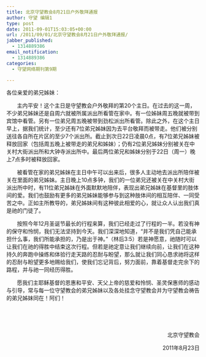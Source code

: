 ```yaml
---
title: 北京守望教会8月21日户外敬拜通报
author: 守望 编辑1
type: post
date: 2011-09-01T15:03:05+00:00
url: /2011/09/01/北京守望教会8月21日户外敬拜通报/
jabber_published:
  - 1314889386
email_notification:
  - 1314889386
categories:
  - 守望网络期刊第9期

---
```

各位亲爱的弟兄姊妹：

       主内平安！这个主日是守望教会户外敬拜的第20个主日。在过去的这一周，不少弟兄姊妹还是自周六就被所属派出所看管在家中。有一位姊妹周五晚就被带到宾馆中看管。另有一位弟兄周五晚被带到劲松派出所看管。除此之外，在这个主日早上，据我们统计，至少还有7位弟兄姊妹因为去平台敬拜而被带走。他们被分别送往各自所在片区的至少7个派出所。截止到次日22日凌晨0点，有7位弟兄姊妹被释放回家（包括周五晚上被带走的弟兄和姊妹）；仍有2位弟兄姊妹分别被关在中关村大街派出所和大钟寺派出所中。最后两位弟兄和姊妹分别于22日（周一）晚上7点多时被释放回家。<!--more-->

       被看管在家的弟兄姊妹在主日中午可以出来后，很多人主动地去派出所陪伴被关在里面的弟兄姊妹。主日晚上10点多钟，我们的一位弟兄还被关在中关村大街派出所中时，有11位弟兄姊妹在外面默默地陪伴，表现出弟兄姊妹在基督里的肢体间的爱。我们也鼓励有更多的弟兄姊妹能够参与到这种肢体间的相互陪伴、一同受苦之中。正如主所教导的，弟兄姊妹间有这种彼此相爱的心，就让众人认出我们真是祂的门徒了。

       按照今年12月圣诞节最长的行程来算，我们已经走过了行程的一半。若没有神的保守和怜悯，我们无法坚持到今天。我们深深地知道，“并不是我们凭自己能承担什么事，我们所能承担的，乃是出于神。”（林后3:5）若是神愿意，祂随时可以让我们在祂的得胜中结束这次行程。但若是祂定意让我们继续向前，让我们在这种持久的奔跑中操练和体验行走天路的忍耐与盼望，那么就让我们同心恳求祂将这样的忍耐与盼望更多地赐给我们，使我们忘记背后，努力面前，靠着基督走完余下的路程，并与祂一同经历得胜。

       愿我们主耶稣基督的恩惠和平安、天父上帝的慈爱和怜悯、圣灵保惠师的感动与引导，常与每一位守望教会的弟兄姊妹以及各处挂念守望教会并为守望教会祷告的弟兄姊妹同在！阿们！

&nbsp;

&nbsp;

<p style="text-align: right;" align="center">
                        北京守望教会
</p>

<p style="text-align: right;" align="center">
                             2011年8月23日
</p>